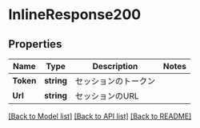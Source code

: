 # InlineResponse200

## Properties

Name | Type | Description | Notes
------------ | ------------- | ------------- | -------------
**Token** | **string** | セッションのトークン | 
**Url** | **string** | セッションのURL | 

[[Back to Model list]](../README.md#documentation-for-models) [[Back to API list]](../README.md#documentation-for-api-endpoints) [[Back to README]](../README.md)



